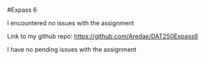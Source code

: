 #Expass 6

I encountered no issues with the assignment

Link to my github repo: https://github.com/Aredae/DAT250Expass6

I have no pending issues with the assignment

